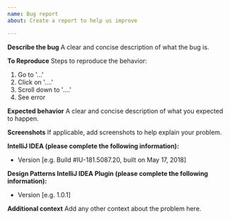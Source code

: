 ```yaml
---
name: Bug report
about: Create a report to help us improve

---
```


**Describe the bug**
A clear and concise description of what the bug is.

**To Reproduce**
Steps to reproduce the behavior:
1. Go to '...'
2. Click on '....'
3. Scroll down to '....'
4. See error

**Expected behavior**
A clear and concise description of what you expected to happen.

**Screenshots**
If applicable, add screenshots to help explain your problem.

**IntelliJ IDEA (please complete the following information):**
 - Version [e.g. Build #IU-181.5087.20, built on May 17, 2018]

**Design Patterns IntelliJ IDEA Plugin (please complete the following information):**
 - Version [e.g. 1.0.1]

**Additional context**
Add any other context about the problem here.
